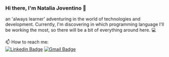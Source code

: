 ### Hi there, I'm Natalia Joventino :wave:
an 'always learner' adventuring in the world of technologies and development. Currently, I'm discovering in which programming language I'll be working the most, so there will be a bit of everything around here. :computer:

📫 How to reach me: 
<br/>
[![Linkedin Badge](https://img.shields.io/badge/-NataliaJoventino-2867b2?style=flat-square&logo=Linkedin&logoColor=white&link=https://www.linkedin.com/in/natalia-leonardo/)](https://www.linkedin.com/in/natalia-joventino/) 
[![Gmail Badge](https://img.shields.io/badge/-natalia.jleonardo@gmail.com-B23121?style=flat-square&logo=Gmail&logoColor=red&link=mailto:natalia.jleonardo@gmail.com)](mailto:natalia.jleonardo@gmail.com)

<!--
**andreytdl/andreytdl** is a ✨ _special_ ✨ repository because its `README.md` (this file) appears on your GitHub profile.

Here are some ideas to get you started:

- 🔭 I’m currently working on ...
- 🌱 I’m currently learning ...
- 👯 I’m looking to collaborate on ...
- 🤔 I’m looking for help with ...
- 💬 Ask me about ...
- 📫 How to reach me: ...
- 😄 Pronouns: ...
- ⚡ Fun fact: ...
-->

